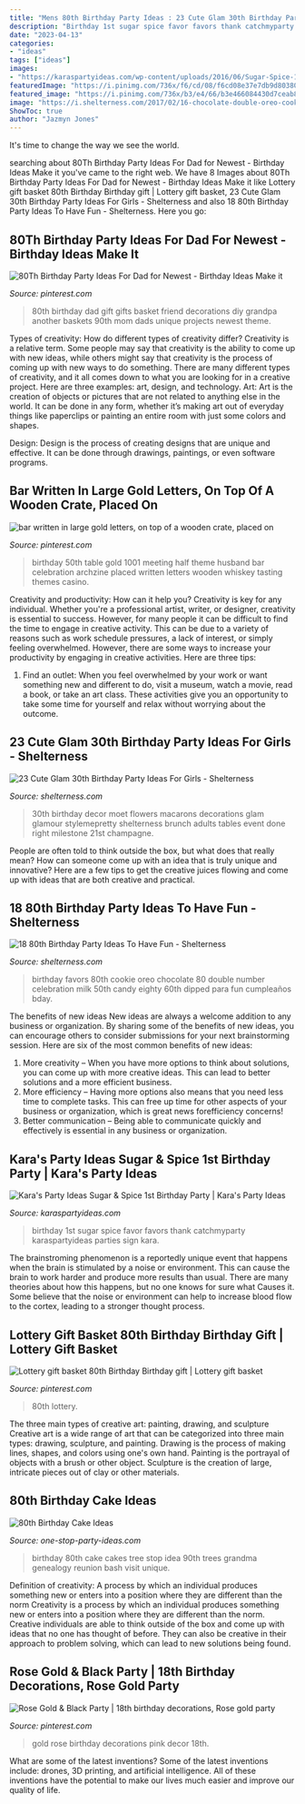 ```yaml
---
title: "Mens 80th Birthday Party Ideas : 23 Cute Glam 30th Birthday Party Ideas For Girls"
description: "Birthday 1st sugar spice favor favors thank catchmyparty karaspartyideas parties sign kara"
date: "2023-04-13"
categories:
- "ideas"
tags: ["ideas"]
images:
- "https://karaspartyideas.com/wp-content/uploads/2016/06/Sugar-Spice-1st-Birthday-Party-via-Karas-Party-Ideas-KarasPartyIdeas.com4_.jpeg"
featuredImage: "https://i.pinimg.com/736x/f6/cd/08/f6cd08e37e7db9d80380edb01ecafd6d.jpg"
featured_image: "https://i.pinimg.com/736x/b3/e4/66/b3e466084430d7ceab8ef81f63b5f663.jpg"
image: "https://i.shelterness.com/2017/02/16-chocolate-double-oreo-cookie-party-favors.jpg"
ShowToc: true
author: "Jazmyn Jones"
---
```



It's time to change the way we see the world.

	

		
searching about 80Th Birthday Party Ideas For Dad for Newest - Birthday Ideas Make it you've came to the right web. We have 8 Images about 80Th Birthday Party Ideas For Dad for Newest - Birthday Ideas Make it like Lottery gift basket 80th Birthday Birthday gift | Lottery gift basket, 23 Cute Glam 30th Birthday Party Ideas For Girls - Shelterness and also 18 80th Birthday Party Ideas To Have Fun - Shelterness. Here you go:
		
    
## 80Th Birthday Party Ideas For Dad For Newest - Birthday Ideas Make It

<img loading=lazy src="https://i.pinimg.com/736x/e1/7c/af/e17caf889573b5929d48e6e4ec4d7d7d.jpg" onerror="this.onerror=null;this.src='https://tse4.mm.bing.net/th?id=OIP.Ob_pmDcQrwWBc4gZsZ6qMgHaNI&amp;pid=15.1';" alt="80Th Birthday Party Ideas For Dad for Newest - Birthday Ideas Make it">

_Source: pinterest.com_

>80th birthday dad gift gifts basket friend decorations diy grandpa another baskets 90th mom dads unique projects newest theme. 

	

Types of creativity: How do different types of creativity differ?
Creativity is a relative term. Some people may say that creativity is the ability to come up with new ideas, while others might say that creativity is the process of coming up with new ways to do something. There are many different types of creativity, and it all comes down to what you are looking for in a creative project. Here are three examples: art, design, and technology.
Art: Art is the creation of objects or pictures that are not related to anything else in the world. It can be done in any form, whether it’s making art out of everyday things like paperclips or painting an entire room with just some colors and shapes.

Design: Design is the process of creating designs that are unique and effective. It can be done through drawings, paintings, or even software programs.

    
## Bar Written In Large Gold Letters, On Top Of A Wooden Crate, Placed On

<img loading=lazy src="https://i.pinimg.com/736x/f6/cd/08/f6cd08e37e7db9d80380edb01ecafd6d.jpg" onerror="this.onerror=null;this.src='https://tse4.mm.bing.net/th?id=OIP.4nhekpE21w7fUzTHmPSL1wHaIG&amp;pid=15.1';" alt="bar written in large gold letters, on top of a wooden crate, placed on">

_Source: pinterest.com_

>birthday 50th table gold 1001 meeting half theme husband bar celebration archzine placed written letters wooden whiskey tasting themes casino. 

	

Creativity and productivity: How can it help you?
Creativity is key for any individual. Whether you're a professional artist, writer, or designer, creativity is essential to success. However, for many people it can be difficult to find the time to engage in creative activity. This can be due to a variety of reasons such as work schedule pressures, a lack of interest, or simply feeling overwhelmed. However, there are some ways to increase your productivity by engaging in creative activities. Here are three tips: 
1. Find an outlet: When you feel overwhelmed by your work or want something new and different to do, visit a museum, watch a movie, read a book, or take an art class. These activities give you an opportunity to take some time for yourself and relax without worrying about the outcome.


    
## 23 Cute Glam 30th Birthday Party Ideas For Girls - Shelterness

<img loading=lazy src="http://i.shelterness.com/2017/02/20-Moet-macarons-and-flowers-for-30th-birthday-party-decor.jpg" onerror="this.onerror=null;this.src='https://tse1.mm.bing.net/th?id=OIP.6OuU0XQCU2lfAIESgaV98AHaLG&amp;pid=15.1';" alt="23 Cute Glam 30th Birthday Party Ideas For Girls - Shelterness">

_Source: shelterness.com_

>30th birthday decor moet flowers macarons decorations glam glamour stylemepretty shelterness brunch adults tables event done right milestone 21st champagne. 

	

People are often told to think outside the box, but what does that really mean? How can someone come up with an idea that is truly unique and innovative? Here are a few tips to get the creative juices flowing and come up with ideas that are both creative and practical.

    
## 18 80th Birthday Party Ideas To Have Fun - Shelterness

<img loading=lazy src="https://i.shelterness.com/2017/02/16-chocolate-double-oreo-cookie-party-favors.jpg" onerror="this.onerror=null;this.src='https://tse4.mm.bing.net/th?id=OIP.fVHwt0svxL4NfflQulkPvgHaJ4&amp;pid=15.1';" alt="18 80th Birthday Party Ideas To Have Fun - Shelterness">

_Source: shelterness.com_

>birthday favors 80th cookie oreo chocolate 80 double number celebration milk 50th candy eighty 60th dipped para fun cumpleaños bday. 

	

The benefits of new ideas
New ideas are always a welcome addition to any business or organization. By sharing some of the benefits of new ideas, you can encourage others to consider submissions for your next brainstorming session. Here are six of the most common benefits of new ideas: 
1. More creativity – When you have more options to think about solutions, you can come up with more creative ideas. This can lead to better solutions and a more efficient business. 
2. More efficiency – Having more options also means that you need less time to complete tasks. This can free up time for other aspects of your business or organization, which is great news forefficiency concerns! 
3. Better communication – Being able to communicate quickly and effectively is essential in any business or organization.

    
## Kara&#039;s Party Ideas Sugar &amp; Spice 1st Birthday Party | Kara&#039;s Party Ideas

<img loading=lazy src="https://karaspartyideas.com/wp-content/uploads/2016/06/Sugar-Spice-1st-Birthday-Party-via-Karas-Party-Ideas-KarasPartyIdeas.com4_.jpeg" onerror="this.onerror=null;this.src='https://tse4.mm.bing.net/th?id=OIP.VsdR9oKnmUuhfYLItg0n_AHaLI&amp;pid=15.1';" alt="Kara&#039;s Party Ideas Sugar &amp; Spice 1st Birthday Party | Kara&#039;s Party Ideas">

_Source: karaspartyideas.com_

>birthday 1st sugar spice favor favors thank catchmyparty karaspartyideas parties sign kara. 

	

The brainstroming phenomenon is a reportedly unique event that happens when the brain is stimulated by a noise or environment. This can cause the brain to work harder and produce more results than usual. There are many theories about how this happens, but no one knows for sure what Causes it. Some believe that the noise or environment can help to increase blood flow to the cortex, leading to a stronger thought process.

    
## Lottery Gift Basket 80th Birthday Birthday Gift | Lottery Gift Basket

<img loading=lazy src="https://i.pinimg.com/736x/b3/e4/66/b3e466084430d7ceab8ef81f63b5f663.jpg" onerror="this.onerror=null;this.src='https://tse2.mm.bing.net/th?id=OIP.21eao4ZK2Tk1l8A9bUblTwHaJ3&amp;pid=15.1';" alt="Lottery gift basket 80th Birthday Birthday gift | Lottery gift basket">

_Source: pinterest.com_

>80th lottery. 

	

The three main types of creative art: painting, drawing, and sculpture
Creative art is a wide range of art that can be categorized into three main types: drawing, sculpture, and painting. Drawing is the process of making lines, shapes, and colors using one's own hand. Painting is the portrayal of objects with a brush or other object. Sculpture is the creation of large, intricate pieces out of clay or other materials.

    
## 80th Birthday Cake Ideas

<img loading=lazy src="http://www.one-stop-party-ideas.com/images/80th-Birthday-Cake-Ideas-Family-Tree.jpg" onerror="this.onerror=null;this.src='https://tse1.mm.bing.net/th?id=OIP.jVHTHLy6UroHIxj0eOWNoAAAAA&amp;pid=15.1';" alt="80th Birthday Cake Ideas">

_Source: one-stop-party-ideas.com_

>birthday 80th cake cakes tree stop idea 90th trees grandma genealogy reunion bash visit unique. 

	

Definition of creativity: A process by which an individual produces something new or enters into a position where they are different than the norm
Creativity is a process by which an individual produces something new or enters into a position where they are different than the norm. Creative individuals are able to think outside of the box and come up with ideas that no one has thought of before. They can also be creative in their approach to problem solving, which can lead to new solutions being found.

    
## Rose Gold &amp; Black Party | 18th Birthday Decorations, Rose Gold Party

<img loading=lazy src="https://i.pinimg.com/736x/18/5b/9c/185b9cbc2a6f10d9b1441d7e78756c30.jpg" onerror="this.onerror=null;this.src='https://tse4.mm.bing.net/th?id=OIP.VAxvPkb9i0pnJ04C6pEdYQHaNK&amp;pid=15.1';" alt="Rose Gold &amp; Black Party | 18th birthday decorations, Rose gold party">

_Source: pinterest.com_

>gold rose birthday decorations pink decor 18th. 

	

What are some of the latest inventions?
Some of the latest inventions include: drones, 3D printing, and artificial intelligence. All of these inventions have the potential to make our lives much easier and improve our quality of life.

